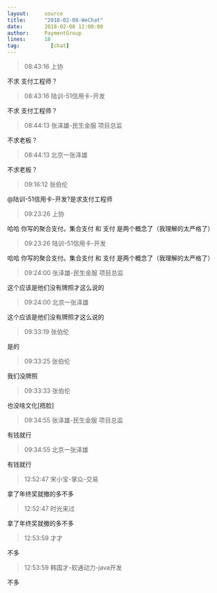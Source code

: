 ```yaml
---
layout:     source 
title:      "2018-02-08-WeChat"
date:       2018-02-08 12:00:00
author:     PaymentGroup
lines:      18 
tag:		  [chat]
---
```

> 08:43:16  上协  
   
不求 支付工程师？  
   
> 08:43:16  陆训-51信用卡-开发  
   
不求 支付工程师？  
   
> 08:44:13  张泽雄-民生金服 项目总监  
   
不求老板？  
   
> 08:44:13  北京一张泽雄  
   
不求老板？  
   
> 09:16:12  张伯伦  
   
@陆训-51信用卡-开发?是求支付工程师  
   
> 09:23:26  上协  
   
哈哈 你写的聚合支付。集合支付 和 支付 是两个概念了（我理解的太严格了）  
   
> 09:23:26  陆训-51信用卡-开发  
   
哈哈 你写的聚合支付。集合支付 和 支付 是两个概念了（我理解的太严格了）  
   
> 09:24:00  张泽雄-民生金服 项目总监  
   
这个应该是他们没有牌照才这么说的  
   
> 09:24:00  北京一张泽雄  
   
这个应该是他们没有牌照才这么说的  
   
> 09:33:19  张伯伦  
   
是的  
   
> 09:33:25  张伯伦  
   
我们没牌照  
   
> 09:33:33  张伯伦  
   
也没啥文化[捂脸]  
   
> 09:34:55  张泽雄-民生金服 项目总监  
   
有钱就行  
   
> 09:34:55  北京一张泽雄  
   
有钱就行  
   
> 12:52:47  宋小宝-掌众-交易  
   
拿了年终奖就撤的多不多  
   
> 12:52:47  时光来过  
   
拿了年终奖就撤的多不多  
   
> 12:53:59  才才  
   
不多  
   
> 12:53:59  韩国才-软通动力-java开发  
   
不多  
   
